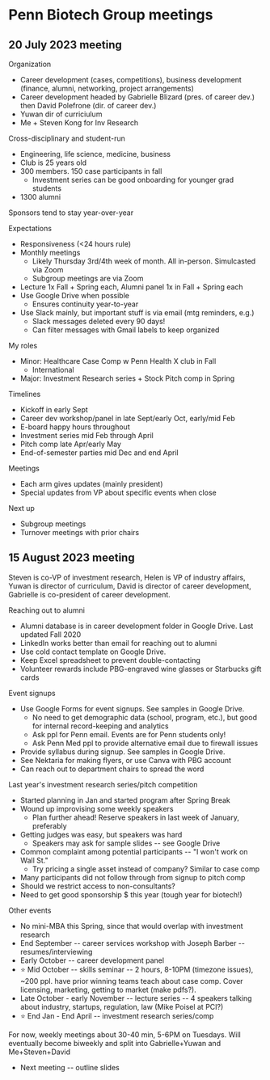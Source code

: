 # Penn Biotech Group meetings

## 20 July 2023 meeting

Organization
  * Career development (cases, competitions), business development (finance,
    alumni, networking, project arrangements)
  * Career development headed by Gabrielle Blizard (pres. of career dev.) then
    David Polefrone (dir. of career dev.)
  * Yuwan dir of curriciulum
  * Me + Steven Kong for Inv Research

Cross-disciplinary and student-run
  * Engineering, life science, medicine, business
  * Club is 25 years old
  * 300 members. 150 case participants in fall
    * Investment series can be good onboarding for younger grad students
  * 1300 alumni

Sponsors tend to stay year-over-year

Expectations
  * Responsiveness (<24 hours rule)
  * Monthly meetings
    * Likely Thursday 3rd/4th week of month. All in-person. Simulcasted via Zoom
    * Subgroup meetings are via Zoom
  * Lecture 1x Fall + Spring each, Alumni panel 1x in Fall + Spring each
  * Use Google Drive when possible
    * Ensures continuity year-to-year
  * Use Slack mainly, but important stuff is via email (mtg reminders, e.g.)
    * Slack messages deleted every 90 days!
    * Can filter messages with Gmail labels to keep organized

My roles
  * Minor: Healthcare Case Comp w Penn Health X club in Fall
    * International 
  * Major: Investment Research series + Stock Pitch comp in Spring

Timelines
  * Kickoff in early Sept
  * Career dev workshop/panel in late Sept/early Oct, early/mid Feb
  * E-board happy hours throughout
  * Investment series mid Feb through April
  * Pitch comp late Apr/early May
  * End-of-semester parties mid Dec and end April

Meetings
  * Each arm gives updates (mainly president)
  * Special updates from VP about specific events when close

Next up
  * Subgroup meetings
  * Turnover meetings with prior chairs

## 15 August 2023 meeting

Steven is co-VP of investment research, Helen is VP of industry affairs, Yuwan
is director of curriculum, David is director of career development, Gabrielle is
co-president of career development.

Reaching out to alumni
  * Alumni database is in career development folder in Google Drive. Last
    updated Fall 2020
  * LinkedIn works better than email for reaching out to alumni
  * Use cold contact template on Google Drive.
  * Keep Excel spreadsheet to prevent double-contacting
  * Volunteer rewards include PBG-engraved wine glasses or Starbucks gift cards

Event signups
  * Use Google Forms for event signups. See samples in Google Drive.
    * No need to get demographic data (school, program, etc.), but good for
      internal record-keeping and analytics
    * Ask ppl for Penn email. Events are for Penn students only!
    * Ask Penn Med ppl to provide alternative email due to firewall issues
  * Provide syllabus during signup. See samples in Google Drive.
  * See Nektaria for making flyers, or use Canva with PBG account
  * Can reach out to department chairs to spread the word

Last year's investment research series/pitch competition 
  * Started planning in Jan and started program after Spring Break
  * Wound up improvising some weekly speakers 
    * Plan further ahead! Reserve speakers in last week of January, preferably
  * Getting judges was easy, but speakers was hard
    * Speakers may ask for sample slides -- see Google Drive
  * Common complaint among potential participants -- "I won't work on Wall St."
    * Try pricing a single asset instead of company? Similar to case comp
  * Many participants did not follow through from signup to pitch comp
  * Should we restrict access to non-consultants?
  * Need to get good sponsorship $ this year (tough year for biotech!)

Other events
  * No mini-MBA this Spring, since that would overlap with investment research
  * End September -- career services workshop with Joseph Barber --
    resumes/interviewing
  * Early October -- career development panel
  * ⭐️ Mid October -- skills seminar -- 2 hours, 8-10PM (timezone issues), ~200
    ppl. have prior winning teams teach about case comp. Cover licensing,
    marketing, getting to market (make pdfs?). 
  * Late October - early November -- lecture series -- 4 speakers talking about
    industry, startups, regulation, law (Mike Poisel at PCI?)
  * ⭐️ End Jan - End April -- investment research series/comp

For now, weekly meetings about 30-40 min, 5-6PM on Tuesdays. Will eventually
become biweekly and split into Gabrielle+Yuwan and Me+Steven+David
  * Next meeting -- outline slides
